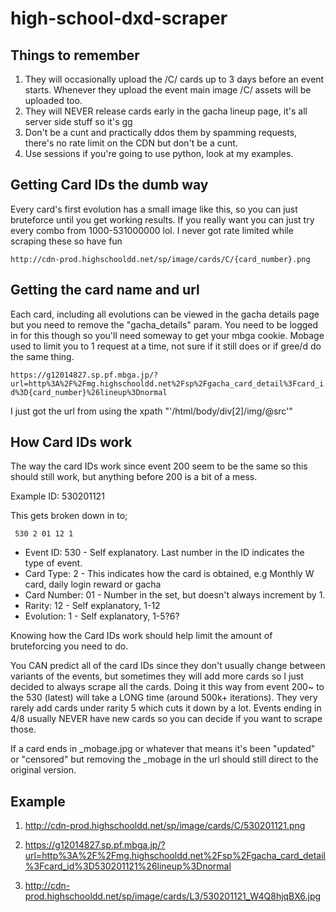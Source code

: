 # high-school-dxd-scraper

## Things to remember

1. They will occasionally upload the /C/ cards up to 3 days before an event starts. Whenever they upload the event main image /C/ assets will be uploaded too.
2. They will NEVER release cards early in the gacha lineup page, it's all server side stuff so it's gg
3. Don't be a cunt and practically ddos them by spamming requests, there's no rate limit on the CDN but don't be a cunt.
4. Use sessions if you're going to use python, look at my examples.

## **Getting Card IDs the dumb way**

Every card's first evolution has a small image like this, so you can just bruteforce until you get working results. If you really want you can just try every combo from 1000-531000000 lol. I never got rate limited while scraping these so have fun

`http://cdn-prod.highschooldd.net/sp/image/cards/C/{card_number}.png`


## **Getting the card name and url**

Each card, including all evolutions can be viewed in the gacha details page but you need to remove the "gacha_details" param. You need to be logged in for this though so you'll need someway to get your mbga cookie. Mobage used to limit you to 1 request at a time, not sure if it still does or if gree/d do the same thing.

`https://g12014827.sp.pf.mbga.jp/?url=http%3A%2F%2Fmg.highschooldd.net%2Fsp%2Fgacha_card_detail%3Fcard_id%3D{card_number}%26lineup%3Dnormal`

I just got the url from using the xpath "'/html/body/div[2]/img/@src'"

## **How Card IDs work**

The way the card IDs work since event 200 seem to be the same so this should still work, but anything before 200 is a bit of a mess.

Example ID: 530201121

This gets broken down in to;

` 530 2 01 12 1`
- Event ID: 530 - Self explanatory. Last number in the ID indicates the type of event.
- Card Type: 2 - This indicates how the card is obtained, e.g Monthly W card, daily login reward or gacha
- Card Number: 01 - Number in the set, but doesn't always increment by 1. 
- Rarity: 12 - Self explanatory, 1-12
- Evolution: 1 - Self explanatory, 1-5?6?

Knowing how the Card IDs work should help limit the amount of bruteforcing you need to do. 

You CAN predict all of the card IDs since they don't usually change between variants of the events, but sometimes they will add more cards so I just decided to always scrape all the cards. Doing it this way from event 200~ to the 530 (latest) will take a LONG time (around 500k+ iterations). They very rarely add cards under rarity 5 which cuts it down by a lot. Events ending in 4/8 usually NEVER have new cards so you can decide if you want to scrape those.

If a card ends in _mobage.jpg or whatever that means it's been "updated" or "censored" but removing the _mobage in the url should still direct to the original version.


## Example

1. http://cdn-prod.highschooldd.net/sp/image/cards/C/530201121.png

1. https://g12014827.sp.pf.mbga.jp/?url=http%3A%2F%2Fmg.highschooldd.net%2Fsp%2Fgacha_card_detail%3Fcard_id%3D530201121%26lineup%3Dnormal

1. http://cdn-prod.highschooldd.net/sp/image/cards/L3/530201121_W4Q8hjqBX6.jpg
